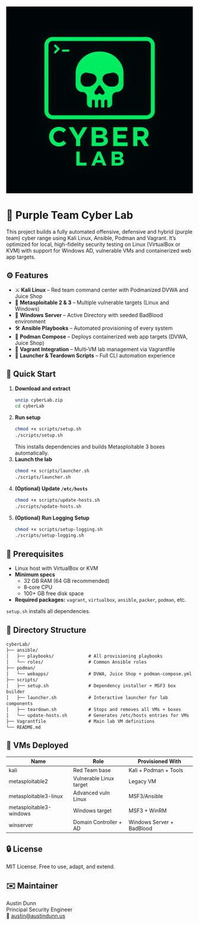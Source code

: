 ![Cyber Lab Logo](logo/cyberLab.png)

# 🐉 Purple Team Cyber Lab

This project builds a fully automated offensive, defensive and hybrid (purple team) cyber range using Kali Linux, Ansible, Podman and Vagrant. It’s optimized for local, high-fidelity security testing on Linux (VirtualBox or KVM) with support for Windows AD, vulnerable VMs and containerized web app targets.

## ⚙️ Features

- ⚔️ **Kali Linux** – Red team command center with Podmanized DVWA and Juice Shop
- 🎯 **Metasploitable 2 & 3** – Multiple vulnerable targets (Linux and Windows)
- 🧠 **Windows Server** – Active Directory with seeded BadBlood environment
- 🛠️ **Ansible Playbooks** – Automated provisioning of every system
- 🧱 **Podman Compose** – Deploys containerized web app targets (DVWA, Juice Shop)
- 📜 **Vagrant Integration** – Multi‑VM lab management via Vagrantfile
- 🧰 **Launcher & Teardown Scripts** – Full CLI automation experience

## 🚀 Quick Start

1. **Download and extract**
   ```bash
   unzip cyberLab.zip
   cd cyberLab
   ```
2. **Run setup**
   ```bash
   chmod +x scripts/setup.sh
   ./scripts/setup.sh
   ```
   This installs dependencies and builds Metasploitable 3 boxes automatically.
3. **Launch the lab**
   ```bash
   chmod +x scripts/launcher.sh
   ./scripts/launcher.sh
   ```
4. **(Optional) Update `/etc/hosts`**
   ```bash
   chmod +x scripts/update-hosts.sh
   ./scripts/update-hosts.sh
   ```
5. **(Optional) Run Logging Setup**
   ```bash
   chmod +x scripts/setup-logging.sh
   ./scripts/setup-logging.sh
   ```

## 🧠 Prerequisites

- Linux host with VirtualBox or KVM
- **Minimum specs**
  - 32 GB RAM (64 GB recommended)
  - 8‑core CPU
  - 100+ GB free disk space
- **Required packages:** `vagrant`, `virtualbox`, `ansible`, `packer`, `podman`, etc.

`setup.sh` installs all dependencies.

## 📁 Directory Structure

```text
cyberLab/
├── ansible/
│   ├── playbooks/             # All provisioning playbooks
│   └── roles/                 # Common Ansible roles
├── podman/
│   └── webapps/               # DVWA, Juice Shop + podman-compose.yml
├── scripts/
│   ├── setup.sh               # Dependency installer + MSF3 box builder
│   ├── launcher.sh            # Interactive launcher for lab components
│   ├── teardown.sh            # Stops and removes all VMs + boxes
│   └── update-hosts.sh        # Generates /etc/hosts entries for VMs
├── Vagrantfile                # Main lab VM definitions
└── README.md
```

## 🧩 VMs Deployed

| Name                    | Role                        | Provisioned With          |
|-------------------------|-----------------------------|---------------------------|
| kali                    | Red Team base               | Kali + Podman + Tools     |
| metasploitable2         | Vulnerable Linux target     | Legacy VM                 |
| metasploitable3-linux   | Advanced vuln Linux         | MSF3/Ansible              |
| metasploitable3-windows | Windows target              | MSF3 + WinRM              |
| winserver               | Domain Controller + AD      | Windows Server + BadBlood |

## 🔒 License

MIT License. Free to use, adapt, and extend.

## ✉️ Maintainer

Austin Dunn  
Principal Security Engineer  
📧 austin@austindunn.us

